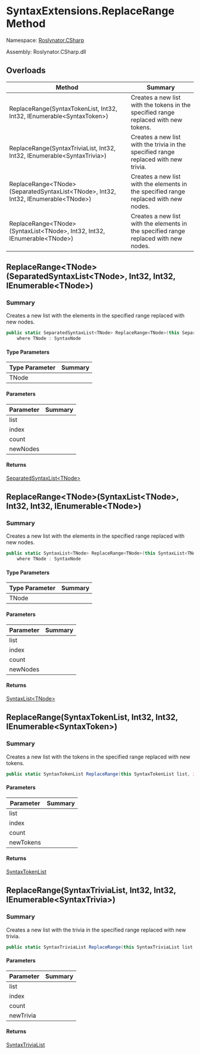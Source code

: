 # SyntaxExtensions\.ReplaceRange Method

Namespace: [Roslynator.CSharp](../../README.md)

Assembly: Roslynator\.CSharp\.dll

## Overloads

| Method | Summary |
| ------ | ------- |
| ReplaceRange\(SyntaxTokenList, Int32, Int32, IEnumerable\<SyntaxToken>\) | Creates a new list with the tokens in the specified range replaced with new tokens\. |
| ReplaceRange\(SyntaxTriviaList, Int32, Int32, IEnumerable\<SyntaxTrivia>\) | Creates a new list with the trivia in the specified range replaced with new trivia\. |
| ReplaceRange\<TNode>\(SeparatedSyntaxList\<TNode>, Int32, Int32, IEnumerable\<TNode>\) | Creates a new list with the elements in the specified range replaced with new nodes\. |
| ReplaceRange\<TNode>\(SyntaxList\<TNode>, Int32, Int32, IEnumerable\<TNode>\) | Creates a new list with the elements in the specified range replaced with new nodes\. |

## ReplaceRange\<TNode>\(SeparatedSyntaxList\<TNode>, Int32, Int32, IEnumerable\<TNode>\)

### Summary

Creates a new list with the elements in the specified range replaced with new nodes\.

```csharp
public static SeparatedSyntaxList<TNode> ReplaceRange<TNode>(this SeparatedSyntaxList<TNode> list, int index, int count, IEnumerable<TNode> newNodes) 
    where TNode : SyntaxNode
```

#### Type Parameters

| Type Parameter | Summary |
| -------------- | ------- |
| TNode | |

#### Parameters

| Parameter | Summary |
| --------- | ------- |
| list | |
| index | |
| count | |
| newNodes | |

#### Returns

[SeparatedSyntaxList\<TNode>](https://docs.microsoft.com/en-us/dotnet/api/microsoft.codeanalysis.separatedsyntaxlist-1)




## ReplaceRange\<TNode>\(SyntaxList\<TNode>, Int32, Int32, IEnumerable\<TNode>\)

### Summary

Creates a new list with the elements in the specified range replaced with new nodes\.

```csharp
public static SyntaxList<TNode> ReplaceRange<TNode>(this SyntaxList<TNode> list, int index, int count, IEnumerable<TNode> newNodes) 
    where TNode : SyntaxNode
```

#### Type Parameters

| Type Parameter | Summary |
| -------------- | ------- |
| TNode | |

#### Parameters

| Parameter | Summary |
| --------- | ------- |
| list | |
| index | |
| count | |
| newNodes | |

#### Returns

[SyntaxList\<TNode>](https://docs.microsoft.com/en-us/dotnet/api/microsoft.codeanalysis.syntaxlist-1)




## ReplaceRange\(SyntaxTokenList, Int32, Int32, IEnumerable\<SyntaxToken>\)

### Summary

Creates a new list with the tokens in the specified range replaced with new tokens\.

```csharp
public static SyntaxTokenList ReplaceRange(this SyntaxTokenList list, int index, int count, IEnumerable<SyntaxToken> newTokens)
```

#### Parameters

| Parameter | Summary |
| --------- | ------- |
| list | |
| index | |
| count | |
| newTokens | |

#### Returns

[SyntaxTokenList](https://docs.microsoft.com/en-us/dotnet/api/microsoft.codeanalysis.syntaxtokenlist)




## ReplaceRange\(SyntaxTriviaList, Int32, Int32, IEnumerable\<SyntaxTrivia>\)

### Summary

Creates a new list with the trivia in the specified range replaced with new trivia\.

```csharp
public static SyntaxTriviaList ReplaceRange(this SyntaxTriviaList list, int index, int count, IEnumerable<SyntaxTrivia> newTrivia)
```

#### Parameters

| Parameter | Summary |
| --------- | ------- |
| list | |
| index | |
| count | |
| newTrivia | |

#### Returns

[SyntaxTriviaList](https://docs.microsoft.com/en-us/dotnet/api/microsoft.codeanalysis.syntaxtrivialist)




